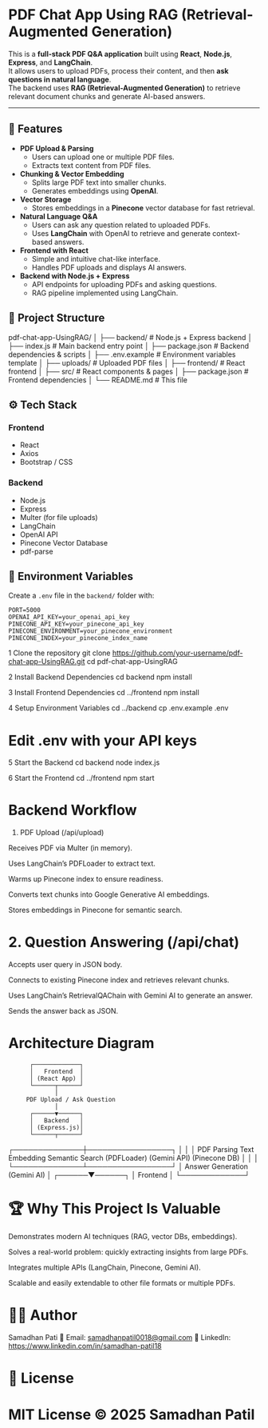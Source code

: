 # PDF Chat App Using RAG (Retrieval-Augmented Generation)

This is a **full-stack PDF Q&A application** built using **React**, **Node.js**, **Express**, and **LangChain**.  
It allows users to upload PDFs, process their content, and then **ask questions in natural language**.  
The backend uses **RAG (Retrieval-Augmented Generation)** to retrieve relevant document chunks and generate AI-based answers.

---

## 🚀 Features

- **PDF Upload & Parsing**
  - Users can upload one or multiple PDF files.
  - Extracts text content from PDF files.
- **Chunking & Vector Embedding**
  - Splits large PDF text into smaller chunks.
  - Generates embeddings using **OpenAI**.
- **Vector Storage**
  - Stores embeddings in a **Pinecone** vector database for fast retrieval.
- **Natural Language Q&A**
  - Users can ask any question related to uploaded PDFs.
  - Uses **LangChain** with OpenAI to retrieve and generate context-based answers.
- **Frontend with React**
  - Simple and intuitive chat-like interface.
  - Handles PDF uploads and displays AI answers.
- **Backend with Node.js + Express**
  - API endpoints for uploading PDFs and asking questions.
  - RAG pipeline implemented using LangChain.


## 📂 Project Structure

pdf-chat-app-UsingRAG/
│
├── backend/ # Node.js + Express backend
│ ├── index.js # Main backend entry point
│ ├── package.json # Backend dependencies & scripts
│ ├── .env.example # Environment variables template
│ ├── uploads/ # Uploaded PDF files
│
├── frontend/ # React frontend
│ ├── src/ # React components & pages
│ ├── package.json # Frontend dependencies
│
└── README.md # This file



## ⚙️ Tech Stack

### Frontend
- React
- Axios
- Bootstrap / CSS

### Backend
- Node.js
- Express
- Multer (for file uploads)
- LangChain
- OpenAI API
- Pinecone Vector Database
- pdf-parse


## 🔑 Environment Variables

Create a `.env` file in the `backend/` folder with:

```env
PORT=5000
OPENAI_API_KEY=your_openai_api_key
PINECONE_API_KEY=your_pinecone_api_key
PINECONE_ENVIRONMENT=your_pinecone_environment
PINECONE_INDEX=your_pinecone_index_name
```

1 Clone the repository
git clone https://github.com/your-username/pdf-chat-app-UsingRAG.git
cd pdf-chat-app-UsingRAG

2️ Install Backend Dependencies
cd backend
npm install

3️ Install Frontend Dependencies
cd ../frontend
npm install

4️ Setup Environment Variables
cd ../backend
cp .env.example .env
# Edit .env with your API keys

5️ Start the Backend
cd backend
node index.js

6️ Start the Frontend
cd ../frontend
npm start



# Backend Workflow
1. PDF Upload (/api/upload)

Receives PDF via Multer (in memory).

Uses LangChain’s PDFLoader to extract text.

Warms up Pinecone index to ensure readiness.

Converts text chunks into Google Generative AI embeddings.

Stores embeddings in Pinecone for semantic search.

# 2. Question Answering (/api/chat)

Accepts user query in JSON body.

Connects to existing Pinecone index and retrieves relevant chunks.

Uses LangChain’s RetrievalQAChain with Gemini AI to generate an answer.

Sends the answer back as JSON.

# Architecture Diagram
          ┌─────────────┐
          │   Frontend  │
          │ (React App) │
          └──────┬──────┘
                 │
         PDF Upload / Ask Question
                 │
          ┌──────▼──────┐
          │   Backend   │
          │ (Express.js)│
          └──────┬──────┘
   ┌──────────────┼─────────────────┐
   │              │                 │
PDF Parsing   Text Embedding   Semantic Search
 (PDFLoader) (Gemini API)     (Pinecone DB)
   │              │                 │
   └──────────────┴─────────────────┘
                 │
         Answer Generation
           (Gemini AI)
                 │
          ┌──────▼──────┐
          │   Frontend  │
          └─────────────┘


# 🏆 Why This Project Is Valuable

Demonstrates modern AI techniques (RAG, vector DBs, embeddings).

Solves a real-world problem: quickly extracting insights from large PDFs.

Integrates multiple APIs (LangChain, Pinecone, Gemini AI).

Scalable and easily extendable to other file formats or multiple PDFs.

# 👨‍💻 Author

Samadhan Pati
📧 Email: samadhanpatil0018@gmail.com
🔗 LinkedIn: https://www.linkedin.com/in/samadhan-patil18



# 📜 License
# MIT License © 2025 Samadhan Patil

